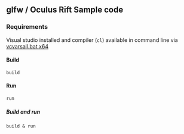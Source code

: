## glfw / Oculus Rift Sample code

### Requirements

Visual studio installed and compiler (`cl`) available in command line via [vcvarsall.bat x64](https://docs.microsoft.com/en-us/cpp/build/building-on-the-command-line)

#### Build

```
build
```

#### Run

```
run
```

##### Build and run

```
build & run
```
